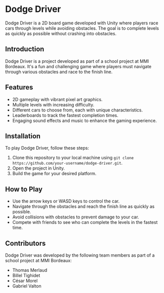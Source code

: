 # Dodge Driver

Dodge Driver is a 2D board game developed with Unity where players race cars through levels while avoiding obstacles. The goal is to complete levels as quickly as possible without crashing into obstacles.

## Introduction

Dodge Driver is a project developed as part of a school project at MMI Bordeaux. It's a fun and challenging game where players must navigate through various obstacles and race to the finish line.

## Features

- 2D gameplay with vibrant pixel art graphics.
- Multiple levels with increasing difficulty.
- Different cars to choose from, each with unique characteristics.
- Leaderboards to track the fastest completion times.
- Engaging sound effects and music to enhance the gaming experience.

## Installation

To play Dodge Driver, follow these steps:

1. Clone this repository to your local machine using `git clone https://github.com/your-username/dodge-driver.git`.
2. Open the project in Unity.
3. Build the game for your desired platform.

## How to Play

- Use the arrow keys or WASD keys to control the car.
- Navigate through the obstacles and reach the finish line as quickly as possible.
- Avoid collisions with obstacles to prevent damage to your car.
- Compete with friends to see who can complete the levels in the fastest time.

## Contributors

Dodge Driver was developed by the following team members as part of a school project at MMI Bordeaux:
- Thomas Merlaud
- Billel Tighidet
- César Morel
- Gabriel Valton
